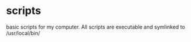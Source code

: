 # scripts
basic scripts for my computer. All scripts are executable and symlinked to /usr/local/bin/


